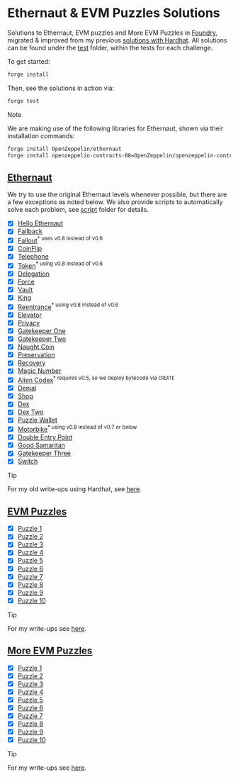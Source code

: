 # Ethernaut & EVM Puzzles Solutions

Solutions to Ethernaut, EVM puzzles and More EVM Puzzles in [Foundry](https://book.getfoundry.sh/), migrated & improved from my previous [solutions with Hardhat](https://github.com/erhant/solidity-ctfs). All solutions can be found under the [test](./test/) folder, within the tests for each challenge.

To get started:

```sh
forge install
```

Then, see the solutions in action via:

```sh
forge test
```

> [!NOTE]
>
> We are making use of the following libraries for Ethernaut, shown via their installation commands:
>
> ```sh
> forge install OpenZeppelin/ethernaut
> forge install openzeppelin-contracts-08=OpenZeppelin/openzeppelin-contracts@v4.7.3
> ```

## [Ethernaut](https://ethernaut.openzeppelin.com/)

We try to use the original Ethernaut levels whenever possible, but there are a few exceptions as noted below. We also provide scripts to automatically solve each problem, see [script](./script/) folder for details.

- [x] [Hello Ethernaut](./docs/Ethernaut.md#0-hello-ethernaut)
- [x] [Fallback](./docs/Ethernaut.md#1-fallback)
- [x] [Fallout](./docs/Ethernaut.md#2-fallout)<sup>\* uses v0.8 instead of v0.6</sup>
- [x] [CoinFlip](./docs/Ethernaut.md#3-coinflip)
- [x] [Telephone](./docs/Ethernaut.md#4-telephone)
- [x] [Token](./docs/Ethernaut.md#5-token)<sup>\* using v0.8 instead of v0.6</sup>
- [x] [Delegation](./docs/Ethernaut.md#6-delegation)
- [x] [Force](./docs/Ethernaut.md#7-force)
- [x] [Vault](./docs/Ethernaut.md#8-vault)
- [x] [King](./docs/Ethernaut.md#9-king)
- [x] [Reentrance](./docs/Ethernaut.md#10-reentrance)<sup>\* using v0.8 instead of v0.6</sup>
- [x] [Elevator](./docs/Ethernaut.md#11-elevator)
- [x] [Privacy](./docs/Ethernaut.md#12-privacy)
- [x] [Gatekeeper One](./docs/Ethernaut.md#13-gatekeeper-one)
- [x] [Gatekeeper Two](./docs/Ethernaut.md#14-gatekeeper-two)
- [x] [Naught Coin](./docs/Ethernaut.md#15-naught-coin)
- [x] [Preservation](./docs/Ethernaut.md#16-preservation)
- [x] [Recovery](./docs/Ethernaut.md#17-recovery)
- [x] [Magic Number](./docs/Ethernaut.md#18-naught-coin)
- [x] [Alien Codex](./docs/Ethernaut.md#19-alien-codex)<sup>\* requires v0.5, so we deploy bytecode via <code>CREATE</code></sup>
- [x] [Denial](./docs/Ethernaut.md#20-denial)
- [x] [Shop](./docs/Ethernaut.md#21-shop)
- [x] [Dex](./docs/Ethernaut.md#22-dex)
- [x] [Dex Two](./docs/Ethernaut.md#23-dex-two)
- [x] [Puzzle Wallet](./docs/Ethernaut.md#24-puzzle-wallet)
- [x] [Motorbike](./docs/Ethernaut.md#25-motorbike)<sup>\* using v0.8 instead of v0.7 or below</sup>
- [x] [Double Entry Point](./docs/Ethernaut.md#26-double-entry-point)
- [x] [Good Samaritan](./docs/Ethernaut.md#27-good-samaritan)
- [x] [Gatekeeper Three](./docs/Ethernaut.md#28-gatekeeper-three)
- [x] [Switch](./docs/Ethernaut.md#29-switch)

> [!TIP]
>
> For my old write-ups using Hardhat, see [here](https://dev.to/erhant/series/18918).

## [EVM Puzzles](https://github.com/fvictorio/evm-puzzles/)

- [x] [Puzzle 1](./docs/EvmPuzzles.md#puzzle-1)
- [x] [Puzzle 2](./docs/EvmPuzzles.md#puzzle-2)
- [x] [Puzzle 3](./docs/EvmPuzzles.md#puzzle-3)
- [x] [Puzzle 4](./docs/EvmPuzzles.md#puzzle-4)
- [x] [Puzzle 5](./docs/EvmPuzzles.md#puzzle-5)
- [x] [Puzzle 6](./docs/EvmPuzzles.md#puzzle-6)
- [x] [Puzzle 7](./docs/EvmPuzzles.md#puzzle-7)
- [x] [Puzzle 8](./docs/EvmPuzzles.md#puzzle-8)
- [x] [Puzzle 9](./docs/EvmPuzzles.md#puzzle-9)
- [x] [Puzzle 10](./docs/EvmPuzzles.md#puzzle-10)

> [!TIP]
>
> For my write-ups see [here](https://dev.to/erhant/evm-puzzles-walkthrough-471a).

## [More EVM Puzzles](https://github.com/daltyboy11/more-evm-puzzles)

- [x] [Puzzle 1](./docs/MoreEvmPuzzles.md#puzzle-1)
- [x] [Puzzle 2](./docs/MoreEvmPuzzles.md#puzzle-2)
- [x] [Puzzle 3](./docs/MoreEvmPuzzles.md#puzzle-3)
- [x] [Puzzle 4](./docs/MoreEvmPuzzles.md#puzzle-4)
- [x] [Puzzle 5](./docs/MoreEvmPuzzles.md#puzzle-5)
- [x] [Puzzle 6](./docs/MoreEvmPuzzles.md#puzzle-6)
- [x] [Puzzle 7](./docs/MoreEvmPuzzles.md#puzzle-7)
- [x] [Puzzle 8](./docs/MoreEvmPuzzles.md#puzzle-8)
- [x] [Puzzle 9](./docs/MoreEvmPuzzles.md#puzzle-9)
- [x] [Puzzle 10](./docs/MoreEvmPuzzles.md#puzzle-10)

> [!TIP]
>
> For my write-ups see [here](https://dev.to/erhant/more-evm-puzzles-walkthrough-4lil).
